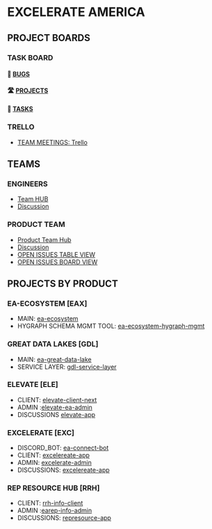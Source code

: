# EXCELERATE AMERICA
## PROJECT BOARDS

### TASK BOARD

#### 🐞 [BUGS](https://github.com/orgs/excelerate-america/projects/21)

#### 🛣 [PROJECTS](https://github.com/orgs/excelerate-america/projects/22)

#### 🚧 [TASKS](https://github.com/orgs/excelerate-america/projects/24/views/2)

### TRELLO
* [TEAM MEETINGS: Trello](https://trello.com/b/7QgzeZvl/team-meetings)

## TEAMS
### ENGINEERS
  * [Team HUB](https://github.com/excelerate-america/engineers)
  * [Discussion](https://github.com/excelerate-america/engineers/discussions)

### PRODUCT TEAM
  * [Product Team Hub](https://github.com/excelerate-america/product-team)
  * [Discussion](https://github.com/excelerate-america/product-team/discussions)
  * [OPEN ISSUES TABLE VIEW](https://github.com/orgs/excelerate-america/projects/16/views/6)
  * [OPEN ISSUES BOARD VIEW](https://github.com/orgs/excelerate-america/projects/16/views/23)


## PROJECTS BY PRODUCT
### EA-ECOSYSTEM [EAX]
   * MAIN: [ea-ecosystem](https://github.com/excelerate-america/ea-ecosystem)
   * HYGRAPH SCHEMA MGMT TOOL: [ea-ecosystem-hygraph-mgmt](https://github.com/excelerate-america/ea-ecosystem-hygraph-mgmt)
### GREAT DATA LAKES [GDL]
   * MAIN: [ea-great-data-lake](https://github.com/excelerate-america/ea-great-data-lakes)
   * SERVICE LAYER: [gdl-service-layer](https://github.com/excelerate-america/gdl-service-layer)
### ELEVATE [ELE]
  * CLIENT: [elevate-client-next](https://github.com/excelerate-america/elevate-client-next)
  * ADMIN :[elevate-ea-admin](https://github.com/excelerate-america/elevate-ea-admin)
  * DISCUSSIONS [elevate-app](https://github.com/excelerate-america/elevate-app/discussions)
### EXCELERATE [EXC]
  * DISCORD_BOT: [ea-connect-bot](https://github.com/excelerate-america/ea-connect-bot)
  * CLIENT: [excelereate-app](https://github.com/excelerate-america/excelerate-client)
  * ADMIN: [excelerate-admin](https://github.com/excelerate-america/excelerate-admin)
  * DISCUSSIONS: [excelereate-app](https://github.com/excelerate-america/excelerate-app/discussions)
### REP RESOURCE HUB [RRH]
   * CLIENT: [rrh-info-client](https://github.com/excelerate-america/rrh-info-client)
   * ADMIN :[earep-info-admin](https://github.com/excelerate-america/earep-info-admin)
   * DISCUSSIONS: [represource-app](https://github.com/excelerate-america/represource-app/discussions)

